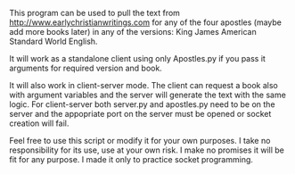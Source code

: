 This program can be used to pull the text from http://www.earlychristianwritings.com
for any of the four apostles (maybe add more books later) in any of the versions:
King James
American Standard
World English.

It will work as a standalone client using only Apostles.py if you pass it arguments for
required version and book.

It will also work in client-server mode. The client can request a book also with 
argument variables and the server will generate the text with the same logic.
For client-server both server.py and apostles.py need to be on the server and the
appopriate port on the server must be opened or socket creation will fail.

Feel free to use this script or modify it for your own purposes. I take no responsibility
for its use, use at your own risk. I make no promises it will be fit for any purpose.
I made it only to practice socket programming.
